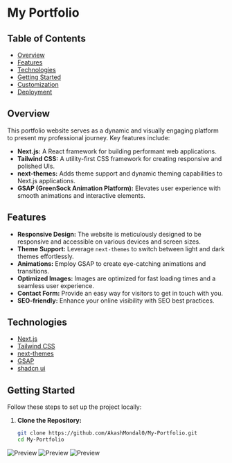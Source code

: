 # My Portfolio

## Table of Contents
- [Overview](#overview)
- [Features](#features)
- [Technologies](#technologies)
- [Getting Started](#getting-started)
- [Customization](#customization)
- [Deployment](https://my-portfolio-sky-inc.vercel.app/)

## Overview
This portfolio website serves as a dynamic and visually engaging platform to present my professional journey. Key features include:

- **Next.js:** A React framework for building performant web applications.
- **Tailwind CSS:** A utility-first CSS framework for creating responsive and polished UIs.
- **next-themes:** Adds theme support and dynamic theming capabilities to Next.js applications.
- **GSAP (GreenSock Animation Platform):** Elevates user experience with smooth animations and interactive elements.

## Features
- **Responsive Design:** The website is meticulously designed to be responsive and accessible on various devices and screen sizes.
- **Theme Support:** Leverage `next-themes` to switch between light and dark themes effortlessly.
- **Animations:** Employ GSAP to create eye-catching animations and transitions.
- **Optimized Images:** Images are optimized for fast loading times and a seamless user experience.
- **Contact Form:** Provide an easy way for visitors to get in touch with you.
- **SEO-friendly:** Enhance your online visibility with SEO best practices.

## Technologies
- [Next.js](https://nextjs.org/)
- [Tailwind CSS](https://tailwindcss.com/)
- [next-themes](https://github.com/pacocoursey/next-themes)
- [GSAP](https://greensock.com/gsap/)
- [shadcn ui](https://greensock.com/gsap/)

## Getting Started
Follow these steps to set up the project locally:

1. **Clone the Repository:**

   ```bash
   git clone https://github.com/AkashMondal0/My-Portfolio.git
   cd My-Portfolio


![Preview](https://firebasestorage.googleapis.com/v0/b/next-js-chat-app-33c2b.appspot.com/o/my%20resource%2FPortfolio.png?alt=media&token=8234f6cd-7138-4552-8ef3-809f98e93740)
![Preview](https://firebasestorage.googleapis.com/v0/b/next-js-chat-app-33c2b.appspot.com/o/my%20resource%2FAbout-Me.png?alt=media&token=fcc973c8-5e8a-4ac0-9b68-1c13a1f30fed)
![Preview](https://firebasestorage.googleapis.com/v0/b/next-js-chat-app-33c2b.appspot.com/o/my%20resource%2FProjects.png?alt=media&token=6b89ddc5-286c-4e77-b14c-cd07440966f2)
